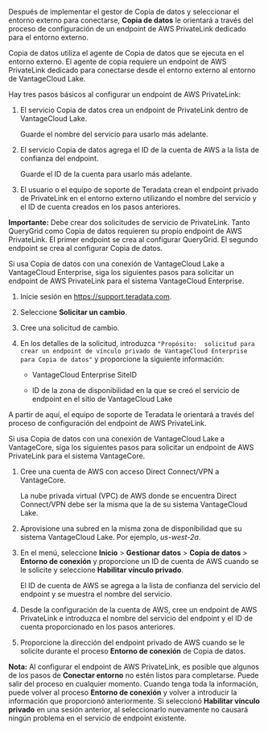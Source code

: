 Después de implementar el gestor de Copia de datos y seleccionar el entorno externo para conectarse, **Copia de datos** le orientará a través del proceso de configuración de un endpoint de AWS PrivateLink dedicado para el entorno externo.

Copia de datos utiliza el agente de Copia de datos que se ejecuta en el entorno externo. El agente de copia requiere un endpoint de AWS PrivateLink dedicado para conectarse desde el entorno externo al entorno de VantageCloud Lake.

Hay tres pasos básicos al configurar un endpoint de AWS PrivateLink:

1.  El servicio Copia de datos crea un endpoint de PrivateLink dentro de VantageCloud Lake.

    Guarde el nombre del servicio para usarlo más adelante.

2.  El servicio Copia de datos agrega el ID de la cuenta de AWS a la lista de confianza del endpoint.

    Guarde el ID de la cuenta para usarlo más adelante.

3.  El usuario o el equipo de soporte de Teradata crean el endpoint privado de PrivateLink en el entorno externo utilizando el nombre del servicio y el ID de cuenta creados en los pasos anteriores.

**Importante:** Debe crear dos solicitudes de servicio de PrivateLink. Tanto QueryGrid como Copia de datos requieren su propio endpoint de AWS PrivateLink. El primer endpoint se crea al configurar QueryGrid. El segundo endpoint se crea al configurar Copia de datos.

Si usa Copia de datos con una conexión de VantageCloud Lake a VantageCloud Enterprise, siga los siguientes pasos para solicitar un endpoint de AWS PrivateLink para el sistema VantageCloud Enterprise.

1.  Inicie sesión en <https://support.teradata.com>.

2.  Seleccione **Solicitar un cambio**.

3.  Cree una solicitud de cambio.

4.  En los detalles de la solicitud, introduzca `"Propósito:  solicitud para crear un endpoint de vínculo privado de VantageCloud Enterprise para Copia de datos"` y proporcione la siguiente información:

    -   VantageCloud Enterprise SiteID

    -   ID de la zona de disponibilidad en la que se creó el servicio de endpoint en el sitio de VantageCloud Lake

A partir de aquí, el equipo de soporte de Teradata le orientará a través del proceso de configuración del endpoint de AWS PrivateLink.

Si usa Copia de datos con una conexión de VantageCloud Lake a VantageCore, siga los siguientes pasos para solicitar un endpoint de AWS PrivateLink para el sistema VantageCore.

1.  Cree una cuenta de AWS con acceso Direct Connect/VPN a VantageCore.

    La nube privada virtual (VPC) de AWS donde se encuentra Direct Connect/VPN debe ser la misma que la de su sistema VantageCloud Lake.

2.  Aprovisione una subred en la misma zona de disponibilidad que su sistema VantageCloud Lake. Por ejemplo, *us-west-2a*.

3.  En el menú, seleccione **Inicio** \> **Gestionar datos** \> **Copia de datos** \> **Entorno de conexión** y proporcione un ID de cuenta de AWS cuando se le solicite y seleccione **Habilitar vínculo privado**.

    El ID de cuenta de AWS se agrega a la lista de confianza del servicio del endpoint y se muestra el nombre del servicio.

4.  Desde la configuración de la cuenta de AWS, cree un endpoint de AWS PrivateLink e introduzca el nombre del servicio del endpoint y el ID de cuenta proporcionado en los pasos anteriores.

5.  Proporcione la dirección del endpoint privado de AWS cuando se le solicite durante el proceso **Entorno de conexión** de Copia de datos.

**Nota:** Al configurar el endpoint de AWS PrivateLink, es posible que algunos de los pasos de **Conectar entorno** no estén listos para completarse. Puede salir del proceso en cualquier momento. Cuando tenga toda la información, puede volver al proceso **Entorno de conexión** y volver a introducir la información que proporcionó anteriormente. Si seleccionó **Habilitar vínculo privado** en una sesión anterior, al seleccionarlo nuevamente no causará ningún problema en el servicio de endpoint existente.
